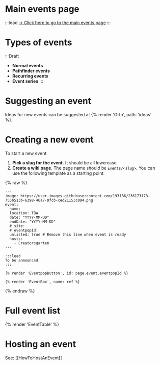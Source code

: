 # Main events page

:::lead
[&rarr; Click here to go to the main events page](/events/)
:::

# Types of events

:::Draft
- **Normal events**
- **Pathfinder events**
- **Recurring events**
- **Event series**
:::

# Suggesting an event

Ideas for new events can be suggested at {% render 'Grtn', path: 'ideas' %}.

# Creating a new event

To start a new event:

1. **Pick a slug for the event.** It should be all lowercase.
2. **Create a wiki page.** The page name should be `Events/<slug>`. You can use the following template as a starting point:

{% raw %}
```
---
image: https://user-images.githubusercontent.com/193136/236173173-755b513b-6398-46a7-9fcb-ced21153c094.png
event:
  name:
  location: TBA
  date: "YYYY-MM-DD"
  endDate: "YYYY-MM-DD"
  # site:
  # eventpopId:
  unlisted: true # Remove this line when event is ready
  hosts:
    - Creatorsgarten
---

:::lead
To be announced
:::

{% render 'EventpopButton', id: page.event.eventpopId %}

{% render 'EventBox', name: ref %}
```
{% endraw %}

# Full event list

{% render 'EventTable' %}

# Hosting an event

See: [[HowToHostAnEvent]]